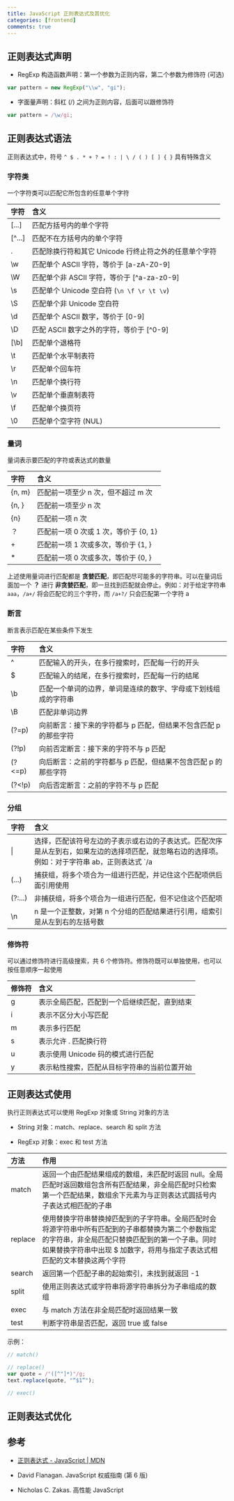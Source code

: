 ```yaml
---
title: JavaScript 正则表达式及其优化
categories: [frontend]
comments: true
---
```


## 正则表达式声明

- RegExp 构造函数声明：第一个参数为正则内容，第二个参数为修饰符 (可选)

```javascript
var pattern = new RegExp("\\w", "gi");
```

- 字面量声明：斜杠 (/) 之间为正则内容，后面可以跟修饰符

```javascript
var pattern = /\w/gi;
```

## 正则表达式语法

正则表达式中，符号 `^ $ . * + ? = ! : | \ / ( ) [ ] { }` 具有特殊含义

### 字符类

一个字符类可以匹配它所包含的任意单个字符

| 字符   | 含义                                                  |
| :----- | :---------------------------------------------------- |
| [...]  | 匹配方括号内的单个字符                                |
| [^...] | 匹配不在方括号内的单个字符                            |
| .      | 匹配除换行符和其它 Unicode 行终止符之外的任意单个字符 |
| \w     | 匹配单个 ASCII 字符，等价于 [a-zA-Z0-9]               |
| \W     | 匹配单个非 ASCII 字符，等价于 [^a-za-z0-9]            |
| \s     | 匹配单个 Unicode 空白符 (`\n \f \r \t \v`)            |
| \S     | 匹配单个非 Unicode 空白符                             |
| \d     | 匹配单个 ASCII 数字，等价于 [0-9]                     |
| \D     | 匹配 ASCII 数字之外的字符，等价于 [^0-9]              |
| [\b]   | 匹配单个退格符                                        |
| \t     | 匹配单个水平制表符                                    |
| \r     | 匹配单个回车符                                        |
| \n     | 匹配单个换行符                                        |
| \v     | 匹配单个垂直制表符                                    |
| \f     | 匹配单个换页符                                        |
| \0     | 匹配单个空字符 (NUL)                                  |

### 量词

量词表示要匹配的字符或表达式的数量

| 字符   | 含义                                  |
| :----- | :------------------------------------ |
| {n, m} | 匹配前一项至少 n 次，但不超过 m 次    |
| {n, }  | 匹配前一项至少 n 次                   |
| {n}    | 匹配前一项 n 次                       |
| ？     | 匹配前一项 0 次或 1 次，等价于 {0, 1} |
| +      | 匹配前一项 1 次或多次，等价于 {1, }   |
| \*     | 匹配前一项 0 次或多次，等价于 {0, }   |

上述使用量词进行匹配都是 **贪婪匹配**，即匹配尽可能多的字符串。可以在量词后面加一个 **？** 进行 **非贪婪匹配**，即一旦找到匹配就会停止。例如：对于给定字符串 `aaa`，`/a+/` 将会匹配它的三个字符，而 `/a+?/` 只会匹配第一个字符 a

### 断言

断言表示匹配在某些条件下发生

| 字符   | 含义                                                             |
| :----- | :--------------------------------------------------------------- |
| ^      | 匹配输入的开头，在多行搜索时，匹配每一行的开头                   |
| \$     | 匹配输入的结尾，在多行搜索时，匹配每一行的结尾                   |
| \b     | 匹配一个单词的边界，单词是连续的数字、字母或下划线组成的字符串   |
| \B     | 匹配非单词边界                                                   |
| (?=p)  | 向前断言：接下来的字符都与 p 匹配，但结果不包含匹配 p 的那些字符 |
| (?!p)  | 向前否定断言：接下来的字符不与 p 匹配                            |
| (?<=p) | 向后断言：之前的字符都与 p 匹配，但结果不包含匹配 p 的那些字符   |
| (?<!p) | 向后否定断言：之前的字符不与 p 匹配                              |

### 分组

| 字符    | 含义                                                                                                                                                                          |
| :------ | :---------------------------------------------------------------------------------------------------------------------------------------------------------------------------- |
| \|      | 选择，匹配该符号左边的子表示或右边的子表达式。匹配次序是从左到右，如果左边的选择项匹配，就忽略右边的选择项。例如：对于字符串 ab，正则表达式 `/a|ab/` 只能匹配它的第一个字符 a |
| (...)   | 捕获组，将多个项合为一组进行匹配，并记住这个匹配项供后面引用使用                                                                                                              |
| (?:...) | 非捕获组，将多个项合为一组进行匹配，但不记住这个匹配项                                                                                                                        |
| \n      | n 是一个正整数，对第 n 个分组的匹配结果进行引用，组索引是从左到右的左括号数                                                                                                   |

### 修饰符

可以通过修饰符进行高级搜索，共 6 个修饰符。修饰符既可以单独使用，也可以按任意顺序一起使用

| 修饰符 | 含义                                         |
| :----- | :------------------------------------------- |
| g      | 表示全局匹配，匹配到一个后继续匹配，直到结束 |
| i      | 表示不区分大小写匹配                         |
| m      | 表示多行匹配                                 |
| s      | 表示允许 . 匹配换行符                        |
| u      | 表示使用 Unicode 码的模式进行匹配            |
| y      | 表示粘性搜索，匹配从目标字符串的当前位置开始 |

## 正则表达式使用

执行正则表达式可以使用 RegExp 对象或 String 对象的方法

- String 对象：match、replace、search 和 split 方法

- RegExp 对象：exec 和 test 方法

| 方法    | 作用                                                                                                                                                                                                                               |
| :------ | :--------------------------------------------------------------------------------------------------------------------------------------------------------------------------------------------------------------------------------- |
| match   | 返回一个由匹配结果组成的数组，未匹配时返回 null。全局匹配时返回数组包含所有匹配结果，非全局匹配时只检索第一个匹配结果，数组余下元素为与正则表达式圆括号内子表达式相匹配的子串                                                      |
| replace | 使用替换字符串替换掉匹配到的子字符串。全局匹配时会将源字符串中所有匹配到的子串都替换为第二个参数指定的字符串，非全局匹配只替换匹配到的第一个子串。同时如果替换字符串中出现 \$ 加数字，将用与指定子表达式相匹配的文本替换这两个字符 |
| search  | 返回第一个匹配子串的起始索引，未找到就返回 -1                                                                                                                                                                                      |
| split   | 使用正则表达式或字符串将源字符串拆分为子串组成的数组                                                                                                                                                                               |
| exec    | 与 match 方法在非全局匹配时返回结果一致                                                                                                                                                                                            |
| test    | 判断字符串是否匹配，返回 true 或 false                                                                                                                                                                                             |

示例：

```javascript
// match()

// replace()
var quote = /"([^"]*)"/g;
text.replace(quote, "“$1”");

// exec()
```

## 正则表达式优化

## 参考

- [正则表达式 - JavaScript \| MDN](https://developer.mozilla.org/zh-CN/docs/Web/JavaScript/Guide/Regular_Expressions)

- David Flanagan. JavaScript 权威指南 (第 6 版)

- Nicholas C. Zakas. 高性能 JavaScript
